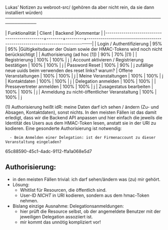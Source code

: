 Lukas’ Notizen zu webroot-src/
(gehören da aber nicht rein, da sie dann installiert würden)
────────────────────────────────────────────────────────────

| Funktionalität                                | Client | Backend |Kommentar                                                                       |
|-----------------------------------------------+--------+---------+--------------------------------------------------------------------------------|
| Login / Authentifizierung                     | 95%    | 95%     |Gültigkeitsdauer der Osiam sowie der HMAC-Tokens wird noch nicht berücksichtigt |
| Authorisierung (ad hoc [1])                   | 90%    | 70%     |(1)                                                                             |
| Registrierung                                 | 100%   | 100%    | j
| Account aktivieren / Registrierung bestätigen | 100%   | 100%    | j
| Password Reset                                | 100%   | 90%     | j  zufällige neue  uuids beim verwenden des reset links? warum?
| Offene Veranstaltungen                        | 100%   | 100%    | j
| Meine Veranstaltungen                         | 100%   | 100%    | j
| Kontaktdaten                                  | 100%   | 100%    | j
| Delegation anmelden                           | 100%   | 100%    |
| Pressevertreter anmelden                      | 100%   | 100%    | j
| Zusagestatus bearbeiten                       | 100%   | 100%    | j
| Anmeldung zu nicht-öffentlicher Veranstaltung | 100%   | 100%    | j

(1) Authorisierung heißt idR: meine Daten darf ich sehen / ändern (Zu- und Absagen, Kontaktdaten), sonst nichts.
    In den meisten Fällen ist das damit erledigt, dass wir die Backend API anpassen und hier einfach die jeweils
    die Identität des Users aus dem HMAC-Token lesen, anstatt sie in der URI zu kodieren.
    Eine gesonderte Authorisierung ist notwendig:

      - Beim Anmelden einer Delegation: ist der Firmenaccount zu dieser Veranstaltung eingeladen?

65c88590-45c1-4adc-9112-ffa1a068e5d7

Authorisierung:
---------------

  - in den meisten Fällen trivial: ich darf sehen/ändern was (zu) mir gehört.
  - Lösung:
    - Whitlist für Resourcen, die öffentlich sind.
    - User-ID *NICHT* in URI kodieren, sondern aus dem hmac-Token nehmen.
  - Bislang einzige Ausnahme: Delegationsanmeldungen:
    - hier prüft die Resource selbst, ob der angemeldete Benutzer mit der
      jeweiligen Delegation assoziiert ist.
    - mir kommt das unnötig kompliziert vor!
